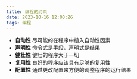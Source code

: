 ```yaml
---
title: 编程的约束
date: 2023-10-16 12:00:26
tags: 编程
---
```


- **自动性**
  尽可能的在程序中植入自动性因素
- **声明性**
  命令式是手段，声明式是结果
- **健壮性**
  健壮的程序大于一切
- **复用性**
  良好的程序应该具有足够的复用性
- **配置性**
  通过更改配置来方便的调整程序的运行结果